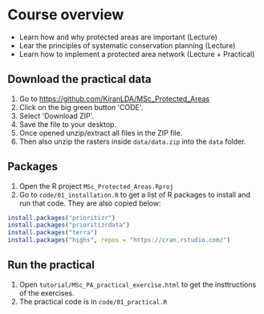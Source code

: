 # Course overview

- Learn how and why protected areas are important (Lecture)
- Lear the principles of systematic conservation planning (Lecture)
- Learn how to implement a protected area network (Lecture + Practical)


## Download the practical data

1. Go to https://github.com/KiranLDA/MSc_Protected_Areas
2. Click on the big green button 'CODE'.
3. Select 'Download ZIP'.
4. Save the file to your desktop.
5. Once opened unzip/extract all files in the ZIP file.
6. Then also unzip the rasters inside `data/data.zip` into the `data` folder.

## Packages

1. Open the R project `MSc_Protected_Areas.Rproj`
2. Go to `code/01_installation.R` to get a list of R packages to install and run that code. They are also copied below:

```r 
install.packages("prioritizr")
install.packages("prioritizrdata")
install.packages("terra")
install.packages("highs", repos = "https://cran.rstudio.com/")
```

## Run the practical 

1. Open `tutorial/MSc_PA_practical_exercise.html` to get the insttructions of the exercises.
2. The practical code is in `code/01_practical.R`
